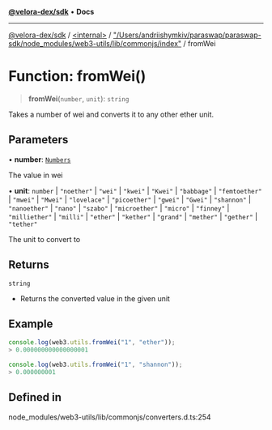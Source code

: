 [**@velora-dex/sdk**](../../../../README.md) • **Docs**

***

[@velora-dex/sdk](../../../../globals.md) / [\<internal\>](../../../README.md) / ["/Users/andriishymkiv/paraswap/paraswap-sdk/node\_modules/web3-utils/lib/commonjs/index"](../README.md) / fromWei

# Function: fromWei()

> **fromWei**(`number`, `unit`): `string`

Takes a number of wei and converts it to any other ether unit.

## Parameters

• **number**: [`Numbers`](../../../type-aliases/Numbers.md)

The value in wei

• **unit**: `number` \| `"noether"` \| `"wei"` \| `"kwei"` \| `"Kwei"` \| `"babbage"` \| `"femtoether"` \| `"mwei"` \| `"Mwei"` \| `"lovelace"` \| `"picoether"` \| `"gwei"` \| `"Gwei"` \| `"shannon"` \| `"nanoether"` \| `"nano"` \| `"szabo"` \| `"microether"` \| `"micro"` \| `"finney"` \| `"milliether"` \| `"milli"` \| `"ether"` \| `"kether"` \| `"grand"` \| `"mether"` \| `"gether"` \| `"tether"`

The unit to convert to

## Returns

`string`

- Returns the converted value in the given unit

## Example

```ts
console.log(web3.utils.fromWei("1", "ether"));
> 0.000000000000000001

console.log(web3.utils.fromWei("1", "shannon"));
> 0.000000001
```

## Defined in

node\_modules/web3-utils/lib/commonjs/converters.d.ts:254
